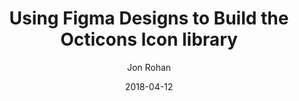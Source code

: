 ---
date: 2018-04-12
title: Using Figma Designs to Build the Octicons Icon library
author: Jon Rohan
link: https://blog.github.com/2018-04-12driving-changes-from-designs/
description: Recently our friends at Figma announced their new Figma platform, and we’ve been really excited about its potential. We’ve immediately put the platform to use with Octicons, our SVG icon library.
tags:
- figma

# ================================
# ARTICLE TAGS AVAILABLE
# ================================
# - animation
# - code
# - contribution
# - design-tokens
# - figma
# - leadership
# - patterns
# - process
# - sketch
# ================================
---